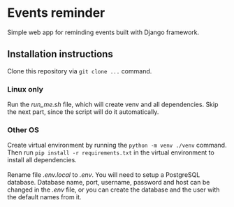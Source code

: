 <h1>Events reminder</h1>
<p>
Simple web app for reminding events built with Django framework.
</p>
<h2>Installation instructions</h2>
<p>
Clone this repository via <code>git clone ...</code> command.
</p>
<h3>Linux only</h3>
<p>
Run the <i>run_me.sh</i> file, which will create venv and all dependencies.
Skip the next part, since the script will do it automatically.
</p>

<h3>Other OS</h3>
Create virtual environment by running the <code>python -m venv ./venv</code> command.
Then run <code>pip install -r requirements.txt</code> in the virtual environment to install all dependencies.
<br>
<br>
Rename file <i>.env.local</i> to <i>.env</i>. You will need to setup a PostgreSQL database.
Database name, port, username, password and host can be changed in the <i>.env</i> file, or
you can create the database and the user with the default names from it.
